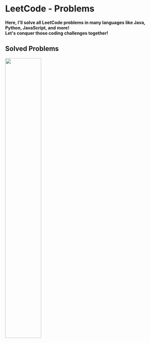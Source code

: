 # LeetCode - Problems
**Here, I'll solve all LeetCode problems in many languages like Java, Python, JavaScript, and more!
<br>
Let's conquer those coding challenges together!**

## Solved Problems
<p>
  <a href="https://leetcode.com/YousefAlnabari/"><img width="48%" src="https://leetcode.card.workers.dev/YousefAlnabari?theme=dark&font=baloo&extension=null&border=2&border_radius=8">
  </a>
</p>
